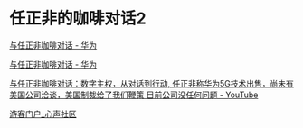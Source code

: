 # 任正非的咖啡对话2

[与任正非咖啡对话 - 华为](https://www.huawei.com/cn/press-events/events/a-coffee-with-ren/20190926)

[与任正非咖啡对话 - 华为](https://www.huawei.com/cn/press-events/events/a-coffee-with-ren/20191106)

[与任正非咖啡对话：数字主权，从对话到行动, 任正非称华为5G技术出售，尚未有美国公司洽谈，美国制裁给了我们鞭策 目前公司没任何问题 - YouTube](https://www.youtube.com/watch?v=RHJxZWhBUV8)

[游客门户_心声社区](http://xinsheng.huawei.com/cn/index/guest.html)

